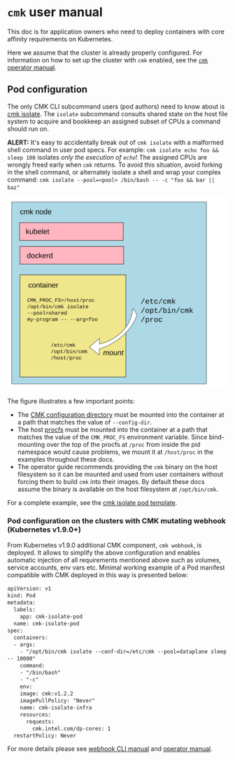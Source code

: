 <!--
Copyright (c) 2017 Intel Corporation

Licensed under the Apache License, Version 2.0 (the "License");
you may not use this file except in compliance with the License.
You may obtain a copy of the License at

     http://www.apache.org/licenses/LICENSE-2.0

Unless required by applicable law or agreed to in writing, software
distributed under the License is distributed on an "AS IS" BASIS,
WITHOUT WARRANTIES OR CONDITIONS OF ANY KIND, either express or implied.
See the License for the specific language governing permissions and
limitations under the License.
-->

# `cmk` user manual

This doc is for application owners who need to deploy containers with
core affinity requirements on Kubernetes.

Here we assume that the cluster is already properly configured. For
information on how to set up the cluster with `cmk` enabled, see the
[`cmk` operator manual][doc-operator].

## Pod configuration

The only CMK CLI subcommand users (pod authors) need to know about is
[cmk isolate][cmk-isolate]. The `isolate` subcommand consults shared state
on the host file system to acquire and bookkeep an assigned subset of CPUs
a command should run on.

**ALERT:** It's easy to accidentally break out of `cmk isolate` with a malformed
shell command in user pod specs. For example:
`cmk isolate echo foo && sleep 100` isolates _only the execution of `echo`_!
The assigned CPUs are wrongly freed early when `cmk` returns. To avoid this
situation, avoid forking in the shell command, or alternately isolate a shell
and wrap your complex command:
`cmk isolate --pool=<pool> /bin/bash -- -c "foo && bar || baz"`

![User container diagram](images/user-container.svg)

The figure illustrates a few important points:

- The [CMK configuration directory][doc-config] must be mounted into the
  container at a path that matches the value of `--config-dir`.
- The host [procfs][procfs] must be mounted into the container at a path that matches
  the value of the `CMK_PROC_FS` environment variable. Since bind-mounting
  over the top of the procfs at `/proc` from inside the pid namespace would
  cause problems, we mount it at `/host/proc` in the examples throughout these
  docs.
- The operator guide recommends providing the `cmk` binary on the host
  filesystem so it can be mounted and used from user containers without forcing
  them to build `cmk` into their images. By default these docs assume the
  binary is available on the host filesystem at `/opt/bin/cmk`.

For a complete example, see the [cmk isolate pod template][isolate-template].

### Pod configuration on the clusters with CMK mutating webhook (Kubernetes v1.9.0+)

From Kubernetes v1.9.0 additional CMK component, `cmk webhook`, is deployed.
It allows to simplify the above configuration and enables automatic injection
of all requirements mentioned above such as volumes, service accounts, env vars etc.
Minimal working example of a Pod manifest compatible with CMK deployed in this way
is presented below:
```
apiVersion: v1
kind: Pod
metadata:
  labels:
    app: cmk-isolate-pod
  name: cmk-isolate-pod
spec:
  containers:
  - args:
    - "/opt/bin/cmk isolate --conf-dir=/etc/cmk --pool=dataplane sleep -- 10000"
    command:
    - "/bin/bash"
    - "-c"
    env:
    image: cmk:v1.2.2
    imagePullPolicy: "Never"
    name: cmk-isolate-infra
    resources:
      requests:
        cmk.intel.com/dp-cores: 1
  restartPolicy: Never
```
For more details please see [webhook CLI manual][cmk-webhook] and
[operator manual][doc-operator].

[doc-config]: config.md
[doc-operator]: operator.md
[isolate-template]: ../resources/pods/cmk-isolate-pod.yaml
[cmk-isolate]: cli.md#cmk-isolate
[cmk-webhook]: cli.md#cmk-webhook
[procfs]: http://man7.org/linux/man-pages/man5/proc.5.html
